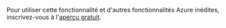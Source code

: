 Pour utiliser cette fonctionnalité et d'autres fonctionnalités Azure
inédites, inscrivez-vous à l'[aperçu gratuit][1].



[1]: https://account.windowsazure.com/PreviewFeatures
